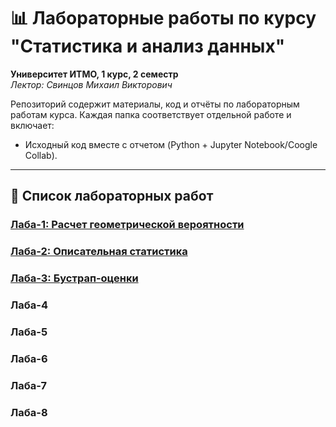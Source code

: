 # 📊 Лабораторные работы по курсу "Статистика и анализ данных"  
**Университет ИТМО, 1 курс, 2 семестр**  
*Лектор: Свинцов Михаил Викторович*

Репозиторий содержит материалы, код и отчёты по лабораторным работам курса. Каждая папка соответствует отдельной работе и включает:  
- Исходный код вместе с отчетом (Python + Jupyter Notebook/Coogle Collab).  
---

## 🧪 Список лабораторных работ

### [Лаба-1: Расчет геометрической вероятности](./lab-1/)  

### [Лаба-2: Описательная статистика](./lab-2)  


### [Лаба-3: Бустрап-оценки](./lab-3/)  


### Лаба-4  


### Лаба-5  


### Лаба-6  


### Лаба-7  
 

### Лаба-8  

